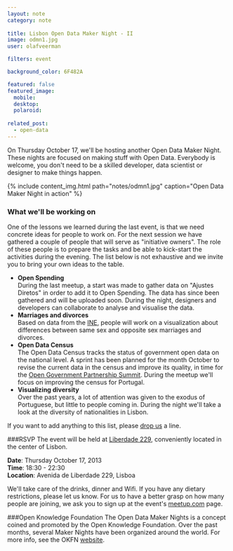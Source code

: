 ```yaml
---
layout: note
category: note
  
title: Lisbon Open Data Maker Night - II
image: odmn1.jpg
user: olafveerman

filters: event

background_color: 6F482A

featured: false
featured_image: 
  mobile: 
  desktop: 
  polaroid:
  
related_post:
  - open-data
---
```


On Thursday October 17, we'll be hosting another Open Data Maker Night. These nights are focused on making stuff with Open Data. Everybody is welcome, you don't need to be a skilled developer, data scientist or designer to make things happen.

{% include content_img.html path="notes/odmn1.jpg" caption="Open Data Maker Night in action" %}

### What we'll be working on
One of the lessons we learned during the last event, is that we need concrete ideas for people to work on. For the next session we have gathered a couple of people that will serve as "initiative owners". The role of these people is to prepare the tasks and be able to kick-start the activities during the evening. The list below is not exhaustive and we invite you to bring your own ideas to the table.

- **Open Spending**  
During the last meetup, a start was made to gather data on "Ajustes Diretos" in order to add it to Open Spending. The data has since been gathered and will be uploaded soon. During the night, designers and developers can collaborate to analyse and visualise the data.
- **Marriages and divorces**  
Based on data from the [INE](http://www.ine.pt), people will work on a visualization about differences between same sex and opposite sex marriages and divorces.
- **Open Data Census**  
The Open Data Census tracks the status of government open data on the national level. A sprint has been planned for the month October to revise the current data in the census and improve its quality, in time for the [Open Government Partnership Summit](http://www.opengovpartnership.org/london-summit-2013). During the meetup we'll focus on improving the census for Portugal.
- **Visualizing diversity**  
Over the past years, a lot of attention was given to the exodus of Portuguese, but little to people coming in. During the night we'll take a look at the diversity of nationalities in Lisbon.

If you want to add anything to this list, please [drop us](mailto:olaf@flipside.org) a line.

###RSVP
The event will be held at [Liberdade 229](http://www.liberdade229.com), conveniently located in the center of Lisbon.

__Date__: Thursday October 17, 2013  
__Time__: 18:30 - 22:30  
__Location__: Avenida de Liberdade 229, Lisboa

We'll take care of the drinks, dinner and Wifi. If you have any dietary restrictions, please let us know. For us to have a better grasp on how many people are joining, we ask you to sign up at the event's [meetup.com](http://www.meetup.com/OpenKnowledgeFoundation/Lisbon-PT/1017322/) page.

###Open Knowledge Foundation
The Open Data Maker Nights is a concept coined and promoted by the Open Knowledge Foundation. Over the past months, several Maker Nights have been organized around the world. For more info, see the OKFN [website](http://okfnlabs.org/events/open-data-maker/).
